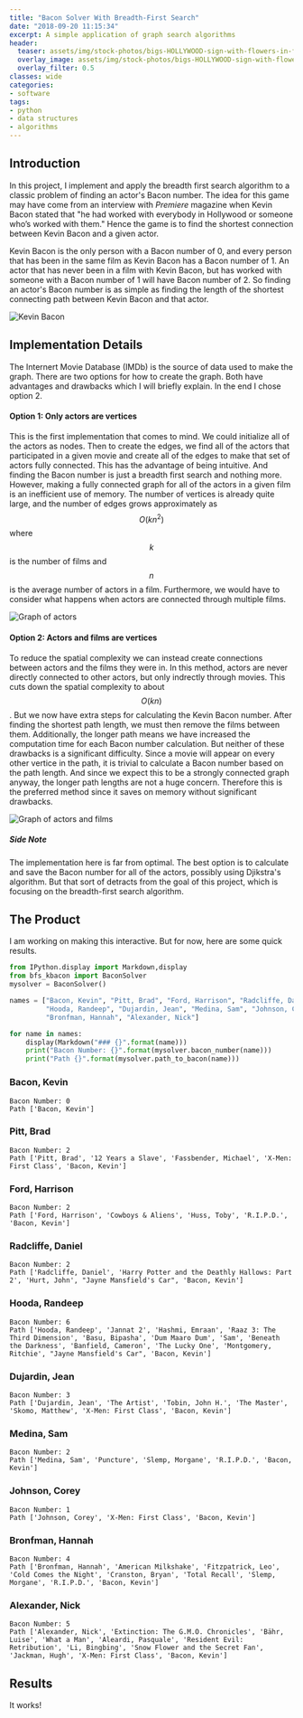 ```yaml
---
title: "Bacon Solver With Breadth-First Search"
date: "2018-09-20 11:15:34"
excerpt: A simple application of graph search algorithms
header:
  teaser: assets/img/stock-photos/bigs-HOLLYWOOD-sign-with-flowers-in-foreground-Los-Angeles-CA-e1-Large.png
  overlay_image: assets/img/stock-photos/bigs-HOLLYWOOD-sign-with-flowers-in-foreground-Los-Angeles-CA-e1-Large.png
  overlay_filter: 0.5
classes: wide
categories:
- software
tags:
- python
- data structures
- algorithms
---
```



## Introduction

In this project, I implement and apply the breadth first search algorithm to a classic problem of finding an actor's Bacon number. The idea for this game may have come from an interview with *Premiere* magazine when Kevin Bacon stated that "he had worked with everybody in Hollywood or someone who’s worked with them." Hence the game is to find the shortest connection between Kevin Bacon and a given actor.

Kevin Bacon is the only person with a Bacon number of 0, and every person that has been in the same film as Kevin Bacon has a Bacon number of 1. An actor that has never been in a film with Kevin Bacon, but has worked with someone with a Bacon number of 1 will have Bacon number of 2. So finding an actor's Bacon number is as simple as finding the length of the shortest connecting path between Kevin Bacon and that actor.

![Kevin Bacon](https://upload.wikimedia.org/wikipedia/commons/d/d2/Kevin_Bacon.jpg)

## Implementation Details
The Internert Movie Database (IMDb) is the source of data used to make the graph. There are two options for how to create the graph. Both have advantages and drawbacks which I will briefly explain. In the end I chose option 2.
#### Option 1: Only actors are vertices
This is the first implementation that comes to mind. We could initialize all of the actors as nodes. Then to create the edges, we find all of the actors that participated in a given movie and create all of the edges to make that set of actors fully connected. This has the advantage of being intuitive. And finding the Bacon number is just a breadth first search and nothing more. However, making a fully connected graph for all of the actors in a given film is an inefficient use of memory. The number of vertices is already quite large, and the number of edges grows approximately as $$O(kn^2)$$ where $$k$$ is the number of films and $$n$$ is the average number of actors in a film. Furthermore, we would have to consider what happens when actors are connected through multiple films.

![Graph of actors](https://www.cs.dartmouth.edu/~cbk/classes/10/16fall/hws/PS-4/test-graph.png)

#### Option 2: Actors and films are vertices
To reduce the spatial complexity we can instead create connections between actors and the films they were in. In this method, actors are never directly connected to other actors, but only indrectly through movies. This cuts down the spatial complexity to about $$O(kn)$$. But we now have extra steps for calculating the Kevin Bacon number. After finding the shortest path length, we must then remove the films between them. Additionally, the longer path means we have increased the computation time for each Bacon number calculation. But neither of these drawbacks is a significant difficulty. Since a movie will appear on every other vertice in the path, it is trivial to calculate a Bacon number based on the path length. And since we expect this to be a strongly connected graph anyway, the longer path lengths are not a huge concern. Therefore this is the preferred method since it saves on memory without significant drawbacks.

![Graph of actors and films](https://www.cs.oberlin.edu/~asharp/cs151/labs/lab10/imdb.png)

##### Side Note
The implementation here is far from optimal. The best option is to calculate and save the Bacon number for all of the actors, possibly using Djikstra's algorithm. But that sort of detracts from the goal of this project, which is focusing on the breadth-first search algorithm.

## The Product
I am working on making this interactive. But for now, here are some quick results.


```python
from IPython.display import Markdown,display
from bfs_kbacon import BaconSolver
mysolver = BaconSolver()
```


```python
names = ["Bacon, Kevin", "Pitt, Brad", "Ford, Harrison", "Radcliffe, Daniel",
         "Hooda, Randeep", "Dujardin, Jean", "Medina, Sam", "Johnson, Corey",
         "Bronfman, Hannah", "Alexander, Nick"]

for name in names:
    display(Markdown("### {}".format(name)))
    print("Bacon Number: {}".format(mysolver.bacon_number(name)))
    print("Path {}".format(mysolver.path_to_bacon(name)))

```


### Bacon, Kevin


    Bacon Number: 0
    Path ['Bacon, Kevin']



### Pitt, Brad


    Bacon Number: 2
    Path ['Pitt, Brad', '12 Years a Slave', 'Fassbender, Michael', 'X-Men: First Class', 'Bacon, Kevin']



### Ford, Harrison


    Bacon Number: 2
    Path ['Ford, Harrison', 'Cowboys & Aliens', 'Huss, Toby', 'R.I.P.D.', 'Bacon, Kevin']



### Radcliffe, Daniel


    Bacon Number: 2
    Path ['Radcliffe, Daniel', 'Harry Potter and the Deathly Hallows: Part 2', 'Hurt, John', "Jayne Mansfield's Car", 'Bacon, Kevin']



### Hooda, Randeep


    Bacon Number: 6
    Path ['Hooda, Randeep', 'Jannat 2', 'Hashmi, Emraan', 'Raaz 3: The Third Dimension', 'Basu, Bipasha', 'Dum Maaro Dum', 'Sam', 'Beneath the Darkness', 'Banfield, Cameron', 'The Lucky One', 'Montgomery, Ritchie', "Jayne Mansfield's Car", 'Bacon, Kevin']



### Dujardin, Jean


    Bacon Number: 3
    Path ['Dujardin, Jean', 'The Artist', 'Tobin, John H.', 'The Master', 'Skomo, Matthew', 'X-Men: First Class', 'Bacon, Kevin']



### Medina, Sam


    Bacon Number: 2
    Path ['Medina, Sam', 'Puncture', 'Slemp, Morgane', 'R.I.P.D.', 'Bacon, Kevin']



### Johnson, Corey


    Bacon Number: 1
    Path ['Johnson, Corey', 'X-Men: First Class', 'Bacon, Kevin']



### Bronfman, Hannah


    Bacon Number: 4
    Path ['Bronfman, Hannah', 'American Milkshake', 'Fitzpatrick, Leo', 'Cold Comes the Night', 'Cranston, Bryan', 'Total Recall', 'Slemp, Morgane', 'R.I.P.D.', 'Bacon, Kevin']



### Alexander, Nick


    Bacon Number: 5
    Path ['Alexander, Nick', 'Extinction: The G.M.O. Chronicles', 'Bähr, Luise', 'What a Man', 'Aleardi, Pasquale', 'Resident Evil: Retribution', 'Li, Bingbing', 'Snow Flower and the Secret Fan', 'Jackman, Hugh', 'X-Men: First Class', 'Bacon, Kevin']


## Results
It works!
